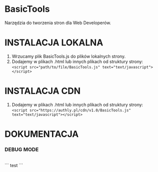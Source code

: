 # BasicTools
Narzędzia do tworzenia stron dla Web Developerów.

# INSTALACJA LOKALNA
1. Wrzucamy plik BasicTools.js do plików lokalnych strony.
2. Dodajemy w plikach .html lub innych plikach od struktury strony:<br>``<script src="path/to/file/BasicTools.js" text="text/javascript"></script>``

# INSTALACJA CDN
1. Dodajemy w plikach .html lub innych plikach od struktury strony:<br>``<script src="https://authly.pl/cdn/v1.0/BasicTools.js" text="text/javascript"></script>``

# DOKUMENTACJA
<h3>DEBUG MODE</h3><br>
```
test
```
